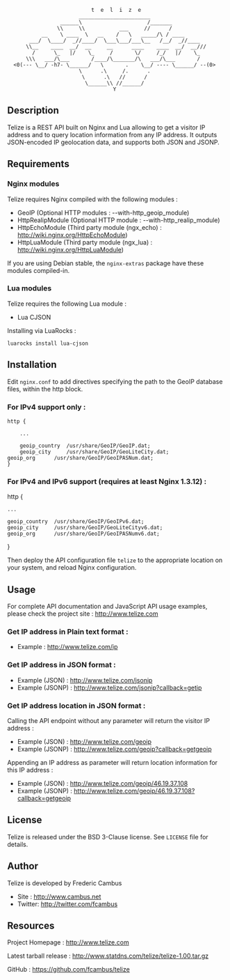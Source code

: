 
                               t  e  l  i  z  e
                           _______________________
                     ______\                     /_______
                    \\     \\           ___     //      /
               __    \ ____  \   __    /   \   _____/\ / ____
           ___/  \____/  _//____/  \___\___/___\__   /__/  _//____
          \\__    ____  __/  __     __      ____    ____  __/  __///
            /      \_   |/    \_     /       \/     /_/   |/    \_
          \\\   ___/\___       /____/\_______/\   ___/\___       /
      <0(--- \__/ -h7- \______/   \       .    \__/ ---- \______/ --(0>
                           \      .\     /.      .
                            \      .\   //      /
                             \______\\ //______/ 
                                      Y

## Description

Telize is a REST API built on Nginx and Lua allowing to get a visitor IP
address and to query location information from any IP address. It outputs
JSON-encoded IP geolocation data, and supports both JSON and JSONP.

## Requirements

### Nginx modules

Telize requires Nginx compiled with the following modules :

- GeoIP (Optional HTTP modules : --with-http_geoip_module)
- HttpRealipModule (Optional HTTP module : --with-http_realip_module)
- HttpEchoModule (Third party module (ngx_echo) : http://wiki.nginx.org/HttpEchoModule)
- HttpLuaModule (Third party module (ngx_lua) : http://wiki.nginx.org/HttpLuaModule)

If you are using Debian stable, the `nginx-extras` package have these
modules compiled-in.

### Lua modules

Telize requires the following Lua module :

- Lua CJSON 

Installing via LuaRocks : 

	luarocks install lua-cjson

## Installation

Edit `nginx.conf` to add directives specifying the path to the GeoIP database
files, within the http block.

### For IPv4 support only :

	http {

		...

		geoip_country  /usr/share/GeoIP/GeoIP.dat;
		geoip_city     /usr/share/GeoIP/GeoLiteCity.dat;
    geoip_org      /usr/share/GeoIP/GeoIPASNum.dat;
	}

### For IPv4 and IPv6 support (requires at least Nginx 1.3.12) :

  http {

    ...

    geoip_country  /usr/share/GeoIP/GeoIPv6.dat;
    geoip_city     /usr/share/GeoIP/GeoLiteCityv6.dat;
    geoip_org      /usr/share/GeoIP/GeoIPASNumv6.dat;
  }

Then deploy the API configuration file `telize` to the appropriate location on
your system, and reload Nginx configuration.

## Usage 

For complete API documentation and JavaScript API usage examples, please check
the project site : http://www.telize.com

### Get IP address in Plain text format :

- Example : http://www.telize.com/ip

### Get IP address in JSON format :

- Example (JSON) : http://www.telize.com/jsonip
- Example (JSONP) : http://www.telize.com/jsonip?callback=getip

### Get IP address location in JSON format :

Calling the API endpoint without any parameter will return the visitor
IP address :

- Example (JSON) : http://www.telize.com/geoip
- Example (JSONP) : http://www.telize.com/geoip?callback=getgeoip

Appending an IP address as parameter will return location information for
this IP address :

- Example (JSON) : http://www.telize.com/geoip/46.19.37.108
- Example (JSONP) : http://www.telize.com/geoip/46.19.37.108?callback=getgeoip

## License

Telize is released under the BSD 3-Clause license. See `LICENSE` file
for details.

## Author

Telize is developed by Frederic Cambus

- Site : http://www.cambus.net
- Twitter: http://twitter.com/fcambus

## Resources

Project Homepage : http://www.telize.com

Latest tarball release : http://www.statdns.com/telize/telize-1.00.tar.gz

GitHub : https://github.com/fcambus/telize
